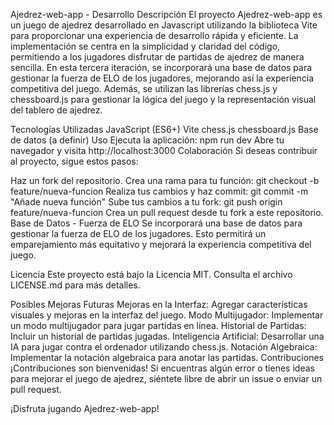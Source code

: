 Ajedrez-web-app - Desarrollo
Descripción
El proyecto Ajedrez-web-app es un juego de ajedrez desarrollado en Javascript utilizando la biblioteca Vite para proporcionar una experiencia de desarrollo rápida y eficiente. La implementación se centra en la simplicidad y claridad del código, permitiendo a los jugadores disfrutar de partidas de ajedrez de manera sencilla. En esta tercera iteración, se incorporará una base de datos para gestionar la fuerza de ELO de los jugadores, mejorando así la experiencia competitiva del juego. Además, se utilizan las librerías chess.js y chessboard.js para gestionar la lógica del juego y la representación visual del tablero de ajedrez.

Tecnologías Utilizadas
JavaScript (ES6+)
Vite
chess.js
chessboard.js
Base de datos (a definir)
Uso
Ejecuta la aplicación: npm run dev
Abre tu navegador y visita http://localhost:3000
Colaboración
Si deseas contribuir al proyecto, sigue estos pasos:

Haz un fork del repositorio.
Crea una rama para tu función: git checkout -b feature/nueva-funcion
Realiza tus cambios y haz commit: git commit -m "Añade nueva función"
Sube tus cambios a tu fork: git push origin feature/nueva-funcion
Crea un pull request desde tu fork a este repositorio.
Base de Datos - Fuerza de ELO
Se incorporará una base de datos para gestionar la fuerza de ELO de los jugadores. Esto permitirá un emparejamiento más equitativo y mejorará la experiencia competitiva del juego.

Licencia
Este proyecto está bajo la Licencia MIT. Consulta el archivo LICENSE.md para más detalles.

Posibles Mejoras Futuras
Mejoras en la Interfaz: Agregar características visuales y mejoras en la interfaz del juego.
Modo Multijugador: Implementar un modo multijugador para jugar partidas en línea.
Historial de Partidas: Incluir un historial de partidas jugadas.
Inteligencia Artificial: Desarrollar una IA para jugar contra el ordenador utilizando chess.js.
Notación Algebraica: Implementar la notación algebraica para anotar las partidas.
Contribuciones
¡Contribuciones son bienvenidas! Si encuentras algún error o tienes ideas para mejorar el juego de ajedrez, siéntete libre de abrir un issue o enviar un pull request.

¡Disfruta jugando Ajedrez-web-app!








